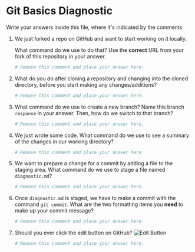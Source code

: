 # Git Basics Diagnostic

Write your answers inside this file, where it's indicated by the comments.

1. We just forked a repo on GitHub and want to start working on it locally.

    What command do we use to do that? Use the **correct** URL from your fork of
    this repository in your answer.

    ```sh
    # Remove this comment and place your answer here.
    ```

1. What do you do after cloning a repository and changing into the cloned
   directory, before you start making any changes/additions?

    ```sh
    # Remove this comment and place your answer here.
    ```

1. What command do we use to create a new branch? Name this branch `response`
    in your answer. Then, how do we switch to that branch?

    ```sh
    # Remove this comment and place your answer here.
    ```

1. We just wrote some code. What command do we use to see a summary of the
    changes in our working directory?

    ```sh
    # Remove this comment and place your answer here.
    ```

1. We want to prepare a change for a commit by adding a file to the staging
   area. What command do we use to stage a file named `diagnostic.md`?

    ```sh
    # Remove this comment and place your answer here.
    ```

1. Once `diagnostic.md` is staged, we have to make a commit with the command
  `git commit`. What are the two formatting items you **need** to make up your
  commit message?

    ```sh
    # Remove this comment and place your answer here.
    ```

1. Should you ever click the edit button on GitHub?
   ![Edit Button](https://i.imgur.com/DItiHuc.png)

    ```sh
    # Remove this comment and place your answer here.
    ```
